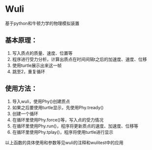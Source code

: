 # Wuli
基于python和牛顿力学的物理模拟装置

## 基本原理：
1. 写入质点的质量、速度、位置等
2. 程序进行受力分析，计算出质点在时间间隔t之后的加速度、速度、位移
3. 使用turtle展示出来这一帧
4. 跳至2，重复循环

## 使用方法：
1. 导入wuli，使用Phy()创建质点
2. 如果之后要使用turtle显示，先使用Phy.tready()
2. 创建一个循环
3. 在循环里使用Phy.force()等，写入点的受力情况
4. 在循环里使用Phy.run()，程序将更新质点的速度、加速度、位移等
5. 在循环里使用Phy.tplay()，程序将使用turtle进行显示

以上函数的具体使用和参数等见wuli的注释和wulitest中的应用
